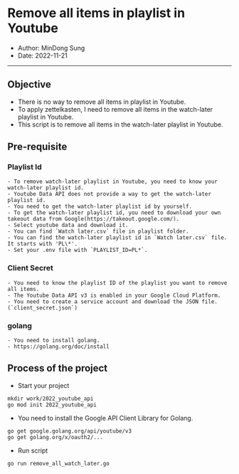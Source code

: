 # Remove all items in playlist in Youtube

- Author: MinDong Sung
- Date: 2022-11-21

---

## Objective

- There is no way to remove all items in playlist in Youtube.
- To apply zettelkasten, I need to remove all items in the watch-later playlist in Youtube.
- This script is to remove all items in the watch-later playlist in Youtube.

## Pre-requisite

### Playlist Id

    - To remove watch-later playlist in Youtube, you need to know your watch-later playlist id.
    - Youtube Data API does not provide a way to get the watch-later playlist id.
    - You need to get the watch-later playlist id by yourself.
    - To get the watch-later playlist id, you need to download your own takeout data from Google(https://takeout.google.com/).
    - Select youtube data and download it.
    - You can find `Watch later.csv` file in playlist folder.
    - You can find the watch-later playlist id in `Watch later.csv` file. It starts with 'PL\*'.
    - Set your .env file with `PLAYLIST_ID=PL*`.

### Client Secret

    - You need to know the playlist ID of the playlist you want to remove all items.
    - The Youtube Data API v3 is enabled in your Google Cloud Platform.
    - You need to create a service account and download the JSON file.(`client_secret.json`)

### golang

    - You need to install golang.
    - https://golang.org/doc/install

## Process of the project

- Start your project

```
mkdir work/2022_youtube_api
go mod init 2022_youtube_api
```

- You need to install the Google API Client Library for Golang.

```
go get google.golang.org/api/youtube/v3
go get golang.org/x/oauth2/...
```

- Run script

```
go run remove_all_watch_later.go
```
